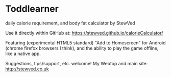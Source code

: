 # Toddlearner
daily calorie requirement, and body fat calculator by StewVed

Use it directly within GitHub at:
https://stewved.github.io/calorieCalculator/

Featuring (experimental HTML5 standard) "Add to Homescreen" for
Android (chrome firefox browsers I think), and the ability to
play the game offline, like a native app.

Suggestions, tips/support, etc. welcome!
My Webtop and main site:
http://stewved.co.uk
